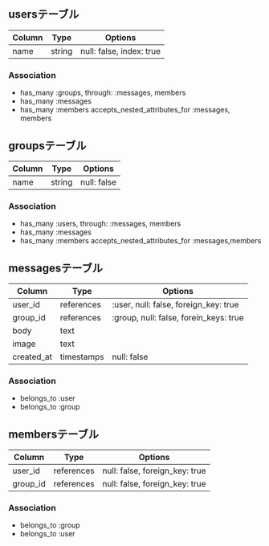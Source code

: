 ## usersテーブル

|Column|Type|Options|
|------|----|------|
|name|string|null: false, index: true|

### Association
- has_many :groups, through: :messages, members
- has_many :messages
- has_many :members
accepts_nested_attributes_for :messages, members




## groupsテーブル

|Column|Type|Options|
|------|----|------|
|name|string|null: false|

### Association
- has_many :users, through: :messages, members
- has_many :messages
- has_many :members
accepts_nested_attributes_for :messages,members



## messagesテーブル

|Column|Type|Options|
|------|----|------|
|user_id|references|:user, null: false, foreign_key: true|
|group_id|references|:group, null: false, forein_keys: true|
|body|text||
|image|text||
|created_at|timestamps|null: false|

### Association
- belongs_to :user
- belongs_to :group



## membersテーブル

|Column|Type|Options|
|------|----|------|
|user_id|references|null: false, foreign_key: true|
|group_id|references|null: false, foreign_key: true|


### Association
- belongs_to :group
- belongs_to :user
